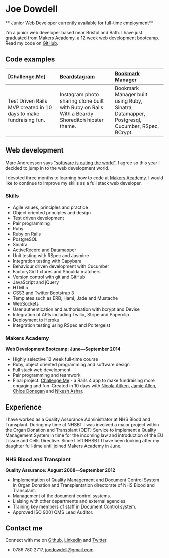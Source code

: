 Joe Dowdell
=========

** Junior Web Developer currently available for full-time employment**

I'm a junior web developer based near Bristol and Bath.
I have just graduated from Makers Academy, a 12 week web development bootcamp.
Read my code on [GitHub].

Code examples
-------------

| [Challenge.Me] | [Beardstagram] | [Bookmark Manager] |
|:--------------- |:-------- |:--------- |
| Test Driven Rails MVP created in 10 days to make fundraising fun. | Instagram photo sharing clone built with Ruby on Rails. With a Beardy Shoreditch hipster theme. | Bookmark Manager built using Ruby, Sinatra, Datamapper, Postgresql, Cucumber, RSpec, BCrypt. |


Web development
---------------

Marc Andreessen says ["software is eating the world"](http://news.genius.com/Marc-andreessen-why-software-is-eating-the-world-annotated), I agree so this year I decided to jump in to the web development world.

I devoted three months to learning how to code at [Makers Academy]. I would like to continue to improve my skills as a full stack web developer.

### Skills

  - Agile values, principles and practice
  - Object­ oriented principles and design
  - Test­ driven development
  - Pair programming
  - Ruby
  - Ruby on Rails
  - PostgreSQL
  - Sinatra
  - ActiveRecord and Datamapper
  - Unit testing with RSpec and Jasmine
  - Integration testing with Capybara
  - Behaviour driven development with Cucumber
  - FactoryGirl fixtures and Shoulda matchers
  - Version control with git and GitHub
  - JavaScript and jQuery
  - HTML5
  - CSS3 and Twitter Bootstrap 3
  - Templates such as ERB, Haml, Jade and Mustache
  - WebSockets
  - User authentication and authorisation with bcrypt and Devise
  - Integration of APIs including Twilio, Stripe and Paperclip
  - Deployment to Heroku
  - Integration testing using RSpec and Poltergeist


### Makers Academy
**Web Development Bootcamp: June&mdash;September 2014**

  - Highly selective 12 week full-time course
  - Ruby, object oriented programming and software design
  - Full stack web development
  - Pair programming and teamwork
  - Final project: [Challenge Me] - a Rails 4 app to make fundraising more engaging and fun. Created in 10 days with [Nicola Aitken], [Jamie Allen], [Chloe Donegan] and [Nikesh Ashar].



Experience
----------

I have worked as a Quality Assurance Administrator at NHS Blood and Transplant. During my time at NHSBT I was involved a major project within the Organ Donation and Transplant (ODT) Service to implement a Quality Management System in time for the incoming law and introduction of the EU Tissue and Cells Directive. Since I left NHSBT I have been looking after my daughter full-time until joined Makers Academy in June.

### NHS Blood and Transplant
**Quality Assurance: August 2008&mdash;September 2012**

  - Implementation of Quality Management and Document Control System in Organ Donation and Transplantation directorate of NHS Blood and Transplant.
  - Management of the document control systems.
  - Liaising with other departments and external agencies.
  - Training key members of staff in Document Control system.
  - Approved ISO 9001 QMS Lead Auditor.



Contact me
----------
Connect with me on [Github], [LinkedIn] and [Twitter].

  - 0786 780 2717, [joedowdell@gmail.com]
  
  [joedowdell@gmail.com]: mailto:joedowdell@gmail.com
  [repositories on Github]:https://github.com/joedowdell?tab=repositories
  [GitHub]: https://github.com/joedowdell
  [LinkedIn]: https://www.linkedin.com/in/jdowdell
  [Twitter]: http://twitter.com/joedowdell

  [Beardstagram]: https://github.com/joedowdell/beardstagram
  [Bookmark Manager]: https://github.com/joedowdell/bookmark_manager
  [Challenge Me]: https://github.com/joedowdell/challenge-me

  [Makers Academy]: http://www.makersacademy.com
  [blog]: http://joedowdell.github.io/
  
  [Toan Nguyen]: https://github.com/yoshdog
  [Nicola Aitken]: https://github.com/aitkenster
  [Jamie Allen]: https://github.com/jamieallen59
  [Chloe Donegan]: https://github.com/csharpd
  [Nikesh Ashar]: https://github.com/nikeshashar
